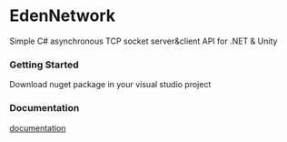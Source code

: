 # EdenNetwork
Simple C# asynchronous TCP socket server&amp;client API for .NET &amp; Unity


### Getting Started

[](https://www.nuget.org/packages/EdenNetwork)
Download nuget package in your visual studio project

### Documentation
[documentation](https://github.com/beatheat/EdenNetwork/blob/main/Docs/document.md)


